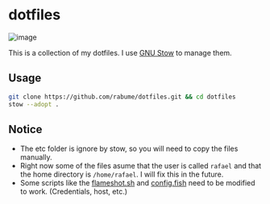 # dotfiles
![image](https://github.com/rabume/dotfiles/assets/19410629/1181595d-7b21-4335-baf3-90140ea46d33)

This is a collection of my dotfiles. I use [GNU Stow](https://www.gnu.org/software/stow/) to manage them.

## Usage

```bash
git clone https://github.com/rabume/dotfiles.git && cd dotfiles
stow --adopt .
```

## Notice
- The etc folder is ignore by stow, so you will need to copy the files manually.
- Right now some of the files asume that the user is called `rafael` and that the home directory is `/home/rafael`. I will fix this in the future.
- Some scripts like the [flameshot.sh](./scripts/flameshot.sh) and [config.fish](./.config/fish/config.fish) need to be modified to work. (Credentials, host, etc.)
